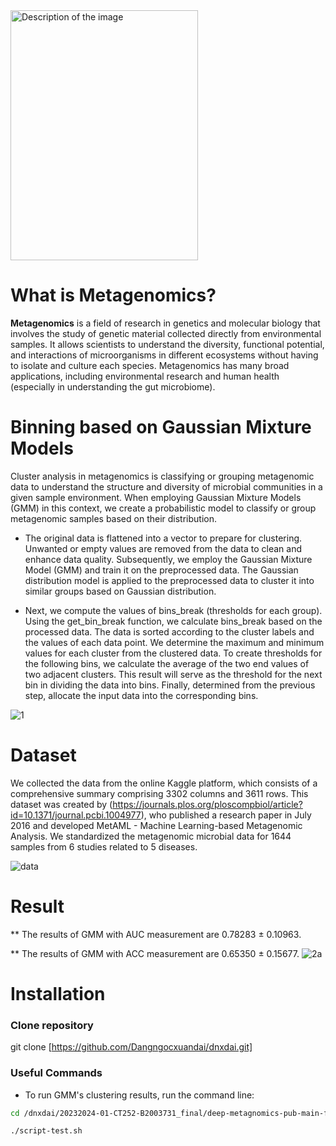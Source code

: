 
<img src="https://github.com/Dangngocxuandai/dnxdai/assets/146327433/98540ddb-a674-413e-a049-a23ccf390cdb" alt="Description of the image" width="300" height="400" />


# What is Metagenomics?
**Metagenomics** is a field of research in genetics and molecular biology that involves the study of genetic material collected directly from environmental samples. It allows scientists to understand the diversity, functional potential, and interactions of microorganisms in different ecosystems without having to isolate and culture each species. Metagenomics has many broad applications, including environmental research and human health (especially in understanding the gut microbiome).
​
# Binning based on Gaussian Mixture Models
Cluster analysis in metagenomics is classifying or grouping metagenomic data to understand the structure and diversity of microbial communities in a given sample environment. When employing Gaussian Mixture Models (GMM) in this context, we create a probabilistic model to classify or group metagenomic samples based on their distribution. 

* The original data is flattened into a vector to prepare for clustering. Unwanted or empty values are removed from the data to clean and enhance data quality. Subsequently, we employ the Gaussian Mixture Model (GMM) and train it on the preprocessed data. The Gaussian distribution model is applied to the preprocessed data to cluster it into similar groups based on Gaussian distribution. 

* Next, we compute the values of bins\_break (thresholds for each group). Using the get\_bin\_break function, we calculate bins\_break based on the processed data. The data is sorted according to the cluster labels and the values of each data point. We determine the maximum and minimum values for each cluster from the clustered data. To create thresholds for the following bins, we calculate the average of the two end values of two adjacent clusters. This result will serve as the threshold for the next bin in dividing the data into bins. Finally, determined from the previous step, allocate the input data into the corresponding bins. 

![1](https://github.com/Dangngocxuandai/dnxdai/assets/146327433/383c5cb0-1f72-4fec-b146-8c968c24008d)

# Dataset
We collected the data from the online Kaggle platform, which consists of a comprehensive summary comprising 3302 columns and 3611 rows. This dataset was created by (https://journals.plos.org/ploscompbiol/article?id=10.1371/journal.pcbi.1004977), who published a research paper in July 2016 and developed MetAML - Machine Learning-based Metagenomic Analysis. We standardized the metagenomic microbial data for 1644 samples from 6 studies related to 5 diseases. 

![data](https://github.com/Dangngocxuandai/dnxdai/assets/146327433/daf38595-1bff-418d-b6af-18997757fd11)

# Result
** The results of GMM with AUC measurement are 0.78283 $\pm$ 0.10963.

** The results of GMM with ACC measurement are 0.65350 $\pm$ 0.15677.
![2a](https://github.com/Dangngocxuandai/dnxdai/assets/146327433/6153f65e-a4b3-45b0-9421-7e2d2e42bc56)


# Installation 
### Clone repository
git clone [https://github.com/Dangngocxuandai/dnxdai.git]

### Useful Commands
* To run GMM's clustering results, run the command line:
```bash
cd /dnxdai/20232024-01-CT252-B2003731_final/deep-metagnomics-pub-main-final
```
```bash
./script-test.sh
```


